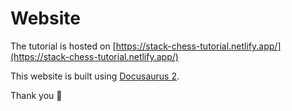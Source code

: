 # Website

The tutorial is hosted on [https://stack-chess-tutorial.netlify.app/](https://stack-chess-tutorial.netlify.app/)

This website is built using [Docusaurus 2](https://v2.docusaurus.io/).

Thank you 👋
